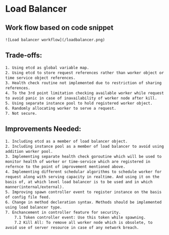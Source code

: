 # Load Balancer

## Work flow based on code snippet

    ![Load balancer workflow](/loadbalancer.png)


## Trade-offs:
    1. Using etcd as global variable map.
    2. Using etcd to store request references rather than worker object or time service object references.
    3. Health check routine not implemented due to restriction of sharing references.
    4. To the 3rd point limitation checking available worker while request to avoid panic in case of inavailability of worker node after kill.
    5. Using separate instance pool to hold registered worker object.
    6. Randomly allocating worker to serve a request. 
    7. Not secure.

## Improvements Needed:
    1. Including etcd as a member of load balancer object.
    2. Including instance pool as a member of load balancer to avoid using addition worker pool.
    3. Implementing separate health check goroutine which will be used to monitor health of worker or time-service which are registered in refernce to the point of improvement mentioned above.
    4. Implementing different schedular algorithms to schedule worker for request along with serving capacity in realtime. And using it on the basis of, at which level load balancer is to be used and in which manner(internal/external).
    5. Improving spawn controller event to register instance on the basis of config file feed.
    6. Change in method decleration syntax. Methods should be implemented using load balancer type.
    7. Enchancement in controller feature for security. 
        7.1 Token controller event: Use this token while spawning.
        7.2 Kill All: To remove all worker node which is obsolete, to avoid use of server resource in case of any network breach.


